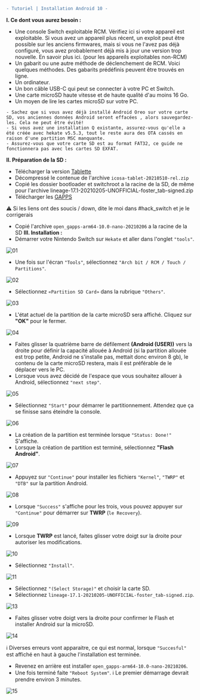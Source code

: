 ```diff
- Tutoriel | Installation Android 10 -
```
__I. Ce dont vous aurez besoin :__
- Une console Switch exploitable RCM. Vérifiez ici si votre appareil est exploitable. Si vous avez un appareil plus récent, un exploit peut être possible sur les anciens firmwares, mais si vous ne l'avez pas déjà configuré, vous avez probablement déjà mis à jour une version trop nouvelle. En savoir plus ici. (pour les appareils exploitables non-RCM)
- Un gabarit ou une autre méthode de déclenchement de RCM. Voici quelques méthodes. Des gabarits prédéfinis peuvent être trouvés en ligne.
- Un ordinateur.
- Un bon câble USB-C qui peut se connecter à votre PC et Switch.
- Une carte microSD haute vitesse et de haute qualité d'au moins 16 Go.
- Un moyen de lire les cartes microSD sur votre PC.
```
- Sachez que si vous avez déjà installé Android Oreo sur votre carte SD, vos anciennes données Android seront effacées , alors sauvegardez-les. Cela ne peut être évité!
- Si vous avez une installation Q existante, assurez-vous qu'elle a été créée avec hekate v5.5.3, tout le reste aura des OTA cassés en raison d'une partition MSC manquante.
- Assurez-vous que votre carte SD est au format FAT32, ce guide ne fonctionnera pas avec les cartes SD EXFAT.
```
__II. Préparation de la SD :__
- Télécharger la version [Tablette](https://download.switchroot.org/android-10/icosa-tab-20210510-rel.zip)
- Décompressé le contenue de l'archive `icosa-tablet-20210510-rel.zip`
- Copié les dossier bootloader et switchroot a la racine de la SD, de même pour l'archive lineage-17.1-20210205-UNOFFICIAL-foster_tab-signed.zip
- Télécharger les [GAPPS](https://altushost-swe.dl.sourceforge.net/project/opengapps/arm64/20210206/open_gapps-arm64-10.0-nano-20210206.zip)

⚠️ Si les liens ont des soucis / down, dite le moi dans #hack_switch et je le corrigerais

- Copié l'archive `open_gapps-arm64-10.0-nano-20210206` a la racine de la SD
__III. Installation :__
- Démarrer votre Nintendo Switch sur `Hekate` et aller dans l'onglet `"tools"`.

![01](https://user-images.githubusercontent.com/50277488/130580202-9842693f-b59a-411a-b18e-40ab23497ebd.png)

- Une fois sur l'écran `"Tools"`, sélectionnez `"Arch bit / RCM / Touch / Partitions"`. 

![02](https://user-images.githubusercontent.com/50277488/130580411-bc4dece9-b5e0-4897-a8e5-65b260d0b535.png)

- Sélectionnez `«Partition SD Card»` dans la rubrique `"Others"`.

![03](https://user-images.githubusercontent.com/50277488/130580475-a1d597fc-653c-43ca-a140-13fb0300e62d.png)

- L'état actuel de la partition de la carte microSD sera affiché. Cliquez sur **"OK"** pour le fermer.

![04](https://user-images.githubusercontent.com/50277488/130580538-fc4b758b-3439-4479-9a74-f223cb4b58ac.png)

- Faites glisser la quatrième barre de défilement **(Android (USER))** vers la droite pour définir la capacité allouée à Android (si la partition allouée est trop petite, Android ne s'installe pas, mettait donc environ 8 gb), le contenu de la carte microSD restera, mais il est préférable de le déplacer vers le PC.
- Lorsque vous avez décidé de l'espace que vous souhaitez allouer à Android, sélectionnez `"next step"`.

![05](https://user-images.githubusercontent.com/50277488/130580647-17690e0c-a631-420c-9a1e-c71460954dfa.png)

- Sélectionnez `"Start"` pour démarrer le partitionnement. Attendez que ça se finisse sans éteindre la console.

![06](https://user-images.githubusercontent.com/50277488/130580758-5940c2d8-a120-482c-b1cd-daffc1a28395.png)

- La création de la partition est terminée lorsque `"Status: Done!"` S'affiche.
- Lorsque la création de partition est terminé, sélectionnez **"Flash Android"**.

![07](https://user-images.githubusercontent.com/50277488/130580853-d76c47c1-a0a0-4a80-835b-7c4cb6d6c7db.png)

- Appuyez sur `"Continue"` pour installer les fichiers `"Kernel"`, `"TWRP"` et `"DTB"` sur la partition Android.

![08](https://user-images.githubusercontent.com/50277488/130580928-05d764f3-068d-4264-ba34-e4908c347a3e.png)

- Lorsque `"Success"` s'affiche pour les trois, vous pouvez appuyer sur `"Continue"` pour démarrer sur **TWRP** (`le Recovery`).

![09](https://user-images.githubusercontent.com/50277488/130581035-fcccb830-fd6a-4dc9-af91-3fbe7e729658.png)

- Lorsque **TWRP** est lancé, faites glisser votre doigt sur la droite pour autoriser les modifications.

![10](https://user-images.githubusercontent.com/50277488/130581067-162a89ec-2165-4ab9-b55e-c577e102177a.png)

- Sélectionnez `"Install"`.

![11](https://user-images.githubusercontent.com/50277488/130581101-36e1b54e-b13e-4040-aba4-36866a7564c4.png)

- Sélectionnez `"(Select Storage)"` et choisir la carte SD.
- Sélectionnez `lineage-17.1-20210205-UNOFFICIAL-foster_tab-signed.zip`.

![13](https://user-images.githubusercontent.com/50277488/130581668-807123cc-36b8-4df7-9d24-78f909b6a482.png)

- Faites glisser votre doigt vers la droite pour confirmer le Flash et installer Android sur la microSD.

![14](https://user-images.githubusercontent.com/50277488/130581693-ce506550-6cf8-49e5-9421-99211fd65b8d.png)

ℹ️ Diverses erreurs vont apparaitre, ce qui est normal, lorsque `"Succesful"` est affiché en haut à gauche l'installation est terminée.
- Revenez en arrière est installer `open_gapps-arm64-10.0-nano-20210206`.
- Une fois terminé faite `"Reboot System"`.
ℹ️ Le premier démarrage devrait prendre environ 3 minutes.

![15](https://user-images.githubusercontent.com/50277488/130581318-16cbd7a0-5cc1-479d-b46b-60a87d88ffcb.png)
